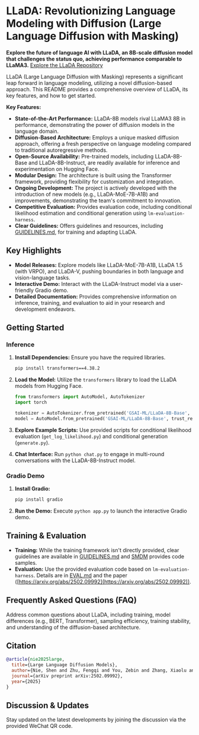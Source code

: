 # LLaDA: Revolutionizing Language Modeling with Diffusion (Large Language Diffusion with Masking)

**Explore the future of language AI with LLaDA, an 8B-scale diffusion model that challenges the status quo, achieving performance comparable to LLaMA3.**  [Explore the LLaDA Repository](https://github.com/ML-GSAI/LLaDA)

LLaDA (Large Language Diffusion with Masking) represents a significant leap forward in language modeling, utilizing a novel diffusion-based approach.  This README provides a comprehensive overview of LLaDA, its key features, and how to get started.

**Key Features:**

*   **State-of-the-Art Performance:** LLaDA-8B models rival LLaMA3 8B in performance, demonstrating the power of diffusion models in the language domain.
*   **Diffusion-Based Architecture:** Employs a unique masked diffusion approach, offering a fresh perspective on language modeling compared to traditional autoregressive methods.
*   **Open-Source Availability:**  Pre-trained models, including LLaDA-8B-Base and LLaDA-8B-Instruct, are readily available for inference and experimentation on Hugging Face.
*   **Modular Design:** The architecture is built using the Transformer framework, providing flexibility for customization and integration.
*   **Ongoing Development:**  The project is actively developed with the introduction of new models (e.g., LLaDA-MoE-7B-A1B) and improvements, demonstrating the team's commitment to innovation.
*   **Competitive Evaluation:** Provides evaluation code, including conditional likelihood estimation and conditional generation using `lm-evaluation-harness`.
*   **Clear Guidelines:**  Offers guidelines and resources, including [GUIDELINES.md](GUIDELINES.md), for training and adapting LLaDA.

## Key Highlights

*   **Model Releases:**  Explore models like LLaDA-MoE-7B-A1B, LLaDA 1.5 (with VRPO), and LLaDA-V, pushing boundaries in both language and vision-language tasks.
*   **Interactive Demo:** Interact with the LLaDA-Instruct model via a user-friendly Gradio demo.
*   **Detailed Documentation:** Provides comprehensive information on inference, training, and evaluation to aid in your research and development endeavors.

## Getting Started

### Inference

1.  **Install Dependencies:** Ensure you have the required libraries.  
    ```bash
    pip install transformers==4.38.2
    ```
2.  **Load the Model:** Utilize the `transformers` library to load the LLaDA models from Hugging Face.

    ```python
    from transformers import AutoModel, AutoTokenizer
    import torch

    tokenizer = AutoTokenizer.from_pretrained('GSAI-ML/LLaDA-8B-Base', trust_remote_code=True)
    model = AutoModel.from_pretrained('GSAI-ML/LLaDA-8B-Base', trust_remote_code=True, torch_dtype=torch.bfloat16)
    ```

3.  **Explore Example Scripts:** Use provided scripts for conditional likelihood evaluation (`get_log_likelihood.py`) and conditional generation (`generate.py`).
4.  **Chat Interface:** Run `python chat.py` to engage in multi-round conversations with the LLaDA-8B-Instruct model.

### Gradio Demo

1.  **Install Gradio:**
    ```bash
    pip install gradio
    ```
2.  **Run the Demo:** Execute `python app.py` to launch the interactive Gradio demo.

## Training & Evaluation

*   **Training:**  While the training framework isn't directly provided, clear guidelines are available in [GUIDELINES.md](GUIDELINES.md) and [SMDM](https://github.com/ML-GSAI/SMDM) provides code samples.
*   **Evaluation:** Use the provided evaluation code based on `lm-evaluation-harness`. Details are in [EVAL.md](EVAL.md) and the paper ([https://arxiv.org/abs/2502.09992](https://arxiv.org/abs/2502.09992)).

## Frequently Asked Questions (FAQ)

Address common questions about LLaDA, including training, model differences (e.g., BERT, Transformer), sampling efficiency, training stability, and understanding of the diffusion-based architecture.

## Citation

```bibtex
@article{nie2025large,
  title={Large Language Diffusion Models},
  author={Nie, Shen and Zhu, Fengqi and You, Zebin and Zhang, Xiaolu and Ou, Jingyang and Hu, Jun and Zhou, Jun and Lin, Yankai and Wen, Ji-Rong and Li, Chongxuan},
  journal={arXiv preprint arXiv:2502.09992},
  year={2025}
}
```

## Discussion & Updates

Stay updated on the latest developments by joining the discussion via the provided WeChat QR code.